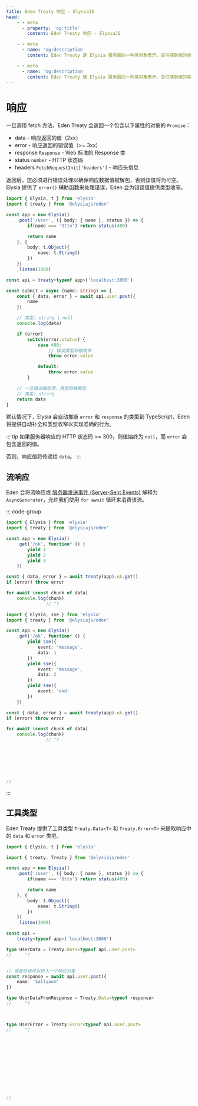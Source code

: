 ```yaml
---
title: Eden Treaty 响应 - ElysiaJS
head:
    - - meta
      - property: 'og:title'
        content: Eden Treaty 响应 - ElysiaJS

    - - meta
      - name: 'og:description'
        content: Eden Treaty 是 Elysia 服务器的一种类对象表示，提供端到端的类型安全，并显著改善开发者体验。借助 Eden，我们可以在无需代码生成的情况下，从 Elysia 服务器获取完全类型安全的 API。

    - - meta
      - name: 'og:description'
        content: Eden Treaty 是 Elysia 服务器的一种类对象表示，提供端到端的类型安全，并显著改善开发者体验。借助 Eden，我们可以在无需代码生成的情况下，从 Elysia 服务器获取完全类型安全的 API。
---
```


# 响应
一旦调用 fetch 方法，Eden Treaty 会返回一个包含以下属性的对象的 `Promise`：
- data - 响应返回的值（2xx）
- error - 响应返回的错误值（>= 3xx）
- response `Response` - Web 标准的 Response 类
- status `number` - HTTP 状态码
- headers `FetchRequestInit['headers']` - 响应头信息

返回后，您必须进行错误处理以确保响应数据值被解包，否则该值将为可空。Elysia 提供了 `error()` 辅助函数来处理错误，Eden 会为错误值提供类型收窄。

```typescript
import { Elysia, t } from 'elysia'
import { treaty } from '@elysiajs/eden'

const app = new Elysia()
    .post('/user', ({ body: { name }, status }) => {
        if(name === 'Otto') return status(400)

        return name
    }, {
        body: t.Object({
            name: t.String()
        })
    })
    .listen(3000)

const api = treaty<typeof app>('localhost:3000')

const submit = async (name: string) => {
    const { data, error } = await api.user.post({
        name
    })

    // 类型: string | null
    console.log(data)

    if (error)
        switch(error.status) {
            case 400:
                // 错误类型将被收窄
                throw error.value

            default:
                throw error.value
        }

    // 一旦错误被处理，类型将被解包
    // 类型: string
    return data
}
```

默认情况下，Elysia 会自动推断 `error` 和 `response` 的类型到 TypeScript，Eden 将提供自动补全和类型收窄以实现准确的行为。

::: tip
如果服务器响应的 HTTP 状态码 >= 300，则值始终为 `null`，而 `error` 会包含返回的值。

否则，响应值将传递给 `data`。
:::

## 流响应
Eden 会将流响应或 [服务器发送事件 (Server-Sent Events)](/essential/handler.html#server-sent-events-sse) 解释为 `AsyncGenerator`，允许我们使用 `for await` 循环来消费该流。

::: code-group

```typescript twoslash [流]
import { Elysia } from 'elysia'
import { treaty } from '@elysiajs/eden'

const app = new Elysia()
	.get('/ok', function* () {
		yield 1
		yield 2
		yield 3
	})

const { data, error } = await treaty(app).ok.get()
if (error) throw error

for await (const chunk of data)
	console.log(chunk)
               // ^?
```

```typescript twoslash [服务器发送事件]
import { Elysia, sse } from 'elysia'
import { treaty } from '@elysiajs/eden'

const app = new Elysia()
	.get('/ok', function* () {
		yield sse({
			event: 'message',
			data: 1
		})
		yield sse({
			event: 'message',
			data: 2
		})
		yield sse({
			event: 'end'
		})
	})

const { data, error } = await treaty(app).ok.get()
if (error) throw error

for await (const chunk of data)
	console.log(chunk)
               // ^?







//
```

:::


## 工具类型
Eden Treaty 提供了工具类型 `Treaty.Data<T>` 和 `Treaty.Error<T>` 来提取响应中的 `data` 和 `error` 类型。

```typescript twoslash
import { Elysia, t } from 'elysia'

import { treaty, Treaty } from '@elysiajs/eden'

const app = new Elysia()
	.post('/user', ({ body: { name }, status }) => {
		if(name === 'Otto') return status(400)

		return name
	}, {
		body: t.Object({
			name: t.String()
		})
	})
	.listen(3000)

const api =
	treaty<typeof app>('localhost:3000')

type UserData = Treaty.Data<typeof api.user.post>
//     ^?


// 或者你也可以传入一个响应对象
const response = await api.user.post({
	name: 'Saltyaom'
})

type UserDataFromResponse = Treaty.Data<typeof response>
//     ^?



type UserError = Treaty.Error<typeof api.user.post>
//     ^?












//
```